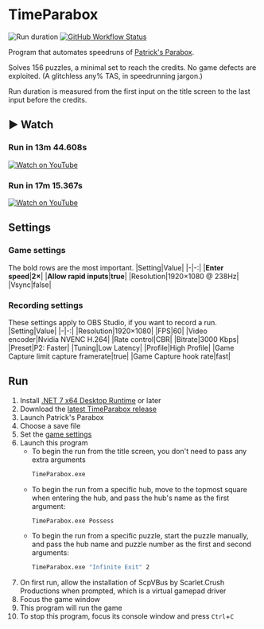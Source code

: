TimeParabox
===

![Run duration](https://img.shields.io/badge/run%20duration-00%3A13%3A44.608-success) [![GitHub Workflow Status](https://img.shields.io/github/actions/workflow/status/Aldaviva/TimeParabox/dotnet.yaml?branch=master&logo=github)](https://github.com/Aldaviva/TimeParabox/actions/workflows/dotnet.yaml)

Program that automates speedruns of [Patrick's Parabox](https://www.patricksparabox.com).

Solves 156 puzzles, a minimal set to reach the credits. No game defects are exploited. (A glitchless any% TAS, in speedrunning jargon.)

Run duration is measured from the first input on the title screen to the last input before the credits.

## ▶ Watch

### Run in 13m 44.608s

[![Watch on YouTube](https://i.ytimg.com/vi_webp/wHjQ8ThvKEg/maxresdefault.webp)](https://www.youtube.com/watch?v=wHjQ8ThvKEg)

### Run in 17m 15.367s
[![Watch on YouTube](https://i.ytimg.com/vi_webp/wZ--hjWwByQ/maxresdefault.webp)](https://www.youtube.com/watch?v=wZ--hjWwByQ)

## Settings
### Game settings
The bold rows are the most important.
|Setting|Value|
|-|-:|
|**Enter speed**|**2×**|
|**Allow rapid inputs**|**true**|
|Resolution|1920×1080 @ 238Hz|
|Vsync|false|

### Recording settings
These settings apply to OBS Studio, if you want to record a run.
|Setting|Value|
|-|-:|
|Resolution|1920×1080|
|FPS|60|
|Video encoder|Nvidia NVENC H.264|
|Rate control|CBR|
|Bitrate|3000 Kbps|
|Preset|P2: Faster|
|Tuning|Low Latency|
|Profile|High Profile|
|Game Capture limit capture framerate|true|
|Game Capture hook rate|fast|

## Run
1. Install [.NET 7 x64 Desktop Runtime](https://dotnet.microsoft.com/en-us/download/dotnet/7.0) or later
1. Download the [latest TimeParabox release](https://github.com/Aldaviva/TimeParabox/releases/latest/download/TimeParabox.exe)
1. Launch Patrick's Parabox
1. Choose a save file
1. Set the [game settings](#game-settings)
1. Launch this program
    - To begin the run from the title screen, you don't need to pass any extra arguments
        ```bat
        TimeParabox.exe
        ```
    - To begin the run from a specific hub, move to the topmost square when entering the hub, and pass the hub's name as the first argument:
        ```bat
        TimeParabox.exe Possess
        ```
    - To begin the run from a specific puzzle, start the puzzle manually, and pass the hub name and puzzle number as the first and second arguments:
        ```bat
        TimeParabox.exe "Infinite Exit" 2
        ```
1. On first run, allow the installation of ScpVBus by Scarlet.Crush Productions when prompted, which is a virtual gamepad driver
1. Focus the game window
1. This program will run the game
1. To stop this program, focus its console window and press `Ctrl`+`C`

